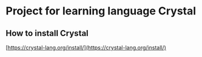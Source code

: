 # Project for learning language Crystal

## How to install Crystal

[https://crystal-lang.org/install/](https://crystal-lang.org/install/)
